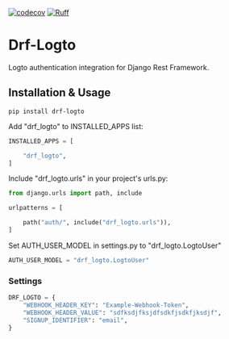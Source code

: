 [![codecov](https://codecov.io/gh/Housain-maina/drf-logto/graph/badge.svg?token=fnqC4zcMto)](https://codecov.io/gh/Housain-maina/drf-logto)
[![Ruff](https://img.shields.io/endpoint?url=https://raw.githubusercontent.com/astral-sh/ruff/main/assets/badge/v2.json)](https://github.com/astral-sh/ruff)

# Drf-Logto

Logto authentication integration for Django Rest Framework.

## Installation & Usage

    pip install drf-logto

Add "drf_logto" to INSTALLED_APPS list:

```py
INSTALLED_APPS = [

    "drf_logto",
]
```

Include "drf_logto.urls" in your project's urls.py:

```py
from django.urls import path, include

urlpatterns = [

    path("auth/", include("drf_logto.urls")),
]
```

Set AUTH_USER_MODEL in settings.py to "drf_logto.LogtoUser"

```py
AUTH_USER_MODEL = "drf_logto.LogtoUser"
```

### Settings

```py
DRF_LOGTO = {
    "WEBHOOK_HEADER_KEY": "Example-Webhook-Token",
    "WEBHOOK_HEADER_VALUE": "sdfksdjfksjdfsdkfjsdkfjksdjf",
    "SIGNUP_IDENTIFIER": "email",
}
```
